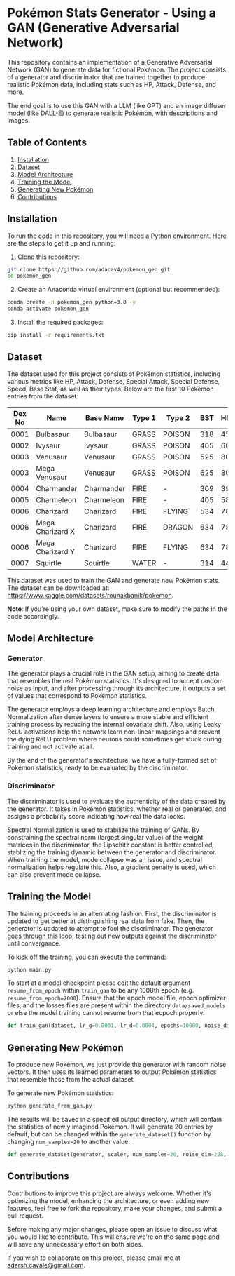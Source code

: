 # Pokémon Stats Generator - Using a GAN (Generative Adversarial Network)

This repository contains an implementation of a Generative Adversarial Network (GAN) to generate data for fictional Pokémon. The project consists of a generator and discriminator that are trained together to produce realistic Pokémon data, including stats such as HP, Attack, Defense, and more. 

The end goal is to use this GAN with a LLM (like GPT) and an image diffuser model (like DALL-E) to generate realistic Pokémon, with descriptions and images. 

## Table of Contents
1. [Installation](#installation)
2. [Dataset](#dataset)
3. [Model Architecture](#model-architecture)
4. [Training the Model](#training-the-model)
5. [Generating New Pokémon](#generating-new-pokémon)
6. [Contributions](#contributions)


## Installation

To run the code in this repository, you will need a Python environment. Here are the steps to get it up and running:

1. Clone this repository:
```bash
git clone https://github.com/adacav4/pokemon_gen.git
cd pokemon_gen
```

2. Create an Anaconda virtual environment (optional but recommended):
```bash
conda create -n pokemon_gen python=3.8 -y
conda activate pokemon_gen
```

3. Install the required packages:
```bash
pip install -r requirements.txt
```


## Dataset

The dataset used for this project consists of Pokémon statistics, including various metrics like HP, Attack, Defense, Special Attack, Special Defense, Speed, Base Stat, as well as their types. Below are the first 10 Pokémon entries from the dataset:

| Dex No | Name           | Base Name   | Type 1 | Type 2  | BST | HP | Attack | Defense | Sp. Attack | Sp. Defense | Speed |
|--------|----------------|-------------|--------|---------|-----|----|--------|---------|------------|-------------|-------|
| 0001   | Bulbasaur      | Bulbasaur   | GRASS  | POISON  | 318 | 45 | 49     | 49      | 65         | 65          | 45    |
| 0002   | Ivysaur        | Ivysaur     | GRASS  | POISON  | 405 | 60 | 62     | 63      | 80         | 80          | 60    |
| 0003   | Venusaur       | Venusaur    | GRASS  | POISON  | 525 | 80 | 82     | 83      | 100        | 100         | 80    |
| 0003   | Mega Venusaur  | Venusaur    | GRASS  | POISON  | 625 | 80 | 100    | 123     | 122        | 120         | 80    |
| 0004   | Charmander     | Charmander  | FIRE   | -       | 309 | 39 | 52     | 43      | 60         | 50          | 65    |
| 0005   | Charmeleon     | Charmeleon  | FIRE   | -       | 405 | 58 | 64     | 58      | 80         | 65          | 80    |
| 0006   | Charizard      | Charizard   | FIRE   | FLYING  | 534 | 78 | 84     | 78      | 109        | 85          | 100   |
| 0006   | Mega Charizard X | Charizard  | FIRE   | DRAGON  | 634 | 78 | 130    | 111     | 130        | 85          | 100   |
| 0006   | Mega Charizard Y | Charizard  | FIRE   | FLYING  | 634 | 78 | 104    | 78      | 159        | 115         | 100   |
| 0007   | Squirtle       | Squirtle    | WATER  | -       | 314 | 44 | 48     | 65      | 50         | 64          | 43    |

This dataset was used to train the GAN and generate new Pokémon stats. The dataset can be downloaded at: https://www.kaggle.com/datasets/rounakbanik/pokemon.

**Note**: If you're using your own dataset, make sure to modify the paths in the code accordingly.

## Model Architecture

### Generator

The generator plays a crucial role in the GAN setup, aiming to create data that resembles the real Pokémon statistics. It's designed to accept random noise as input, and after processing through its architecture, it outputs a set of values that correspond to Pokémon statistics.

The generator employs a deep learning architecture and employs Batch Normalization after dense layers to ensure a more stable and efficient training process by reducing the internal covariate shift. Also, using Leaky ReLU activations help the network learn non-linear mappings and prevent the dying ReLU problem where neurons could sometimes get stuck during training and not activate at all.

By the end of the generator's architecture, we have a fully-formed set of Pokémon statistics, ready to be evaluated by the discriminator.

### Discriminator

The discriminator is used to evaluate the authenticity of the data created by the generator. It takes in Pokémon statistics, whether real or generated, and assigns a probability score indicating how real the data looks. 

Spectral Normalization is used to stabilize the training of GANs. By constraining the spectral norm (largest singular value) of the weight matrices in the discriminator, the Lipschitz constant is better controlled, stablizing the training dynamic between the generator and discriminator. When training the model, mode collapse was an issue, and spectral normalization helps regulate this. Also, a gradient penalty is used, which can also prevent mode collapse.

## Training the Model

The training proceeds in an alternating fashion. First, the discriminator is updated to get better at distinguishing real data from fake. Then, the generator is updated to attempt to fool the discriminator. The generator goes through this loop, testing out new outputs against the discriminator until convergance.

To kick off the training, you can execute the command:

```bash
python main.py
```

To start at a model checkpoint please edit the default argument `resume_from_epoch` within `train_gan` to be any 1000th epoch (e.g. `resume_from_epoch=7000`). Ensure that the epoch model file, epoch optimizer files, and the losses files are present within the directory `data/saved_models` or else the model training cannot resume from that ecpoch properly:

```python
def train_gan(dataset, lr_g=0.0001, lr_d=0.0004, epochs=10000, noise_dim=128, output_dim=42, resume_from_epoch=None):
```


## Generating New Pokémon

To produce new Pokémon, we just provide the generator with random noise vectors. It then uses its learned parameters to output Pokémon statistics that resemble those from the actual dataset.

To generate new Pokémon statistics:

```bash
python generate_from_gan.py
```

The results will be saved in a specified output directory, which will contain the statistics of newly imagined Pokémon. It will generate 20 entries by default, but can be changed within the `generate_dataset()` function by changing `num_samples=20` to another value:

```python
def generate_dataset(generator, scaler, num_samples=20, noise_dim=228, type1_labels=None, type2_labels=None):
```

## Contributions

Contributions to improve this project are always welcome. Whether it's optimizing the model, enhancing the architecture, or even adding new features, feel free to fork the repository, make your changes, and submit a pull request.

Before making any major changes, please open an issue to discuss what you would like to contribute. This will ensure we're on the same page and will save any unnecessary effort on both sides.

If you wish to collaborate on this project, please email me at adarsh.cavale@gmail.com.
